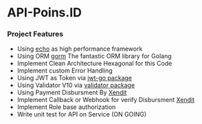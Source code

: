 # API-Poins.ID

### Project Features
* Using [echo](https://labstack.com/echo) as high performance framework
* Using ORM [gorm](https://gorm.io/) The fantastic ORM library for Golang
* Implement Clean Architecture Hexagonal for this Code
* Implement custom Error Handling
* Using JWT as Token via [jwt-go package](https://github.com/golang-jwt/jwt/v4)
* Using Validator V10 via [validator package](https://github.com/go-playground/validator/v10)
* Using Payment Disbursment By [Xendit](https://github.com/xendit/xendit-go)
* Implement Callback or Webhook for verify Disbursment [Xendit](https://github.com/xendit/xendit-go)
* Implement Role base authorization
* Write unit test for API on Service (ON GOING)


